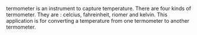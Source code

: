 termometer is an instrument to capture temperature. There are four kinds of termometer. They are : celcius, fahreinheit, riomer and kelvin. This application is for converting a temperature from one termometer to another termometer.
